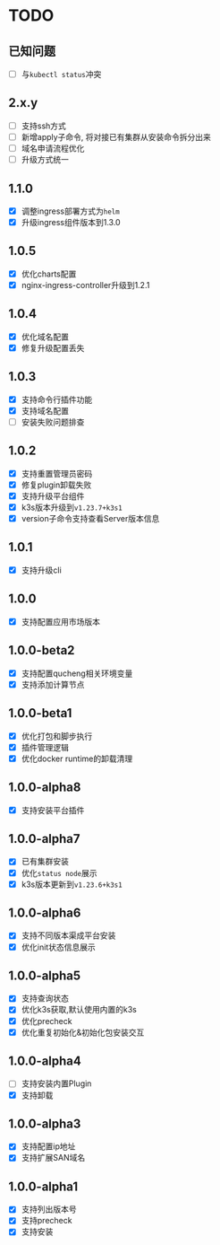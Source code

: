 # TODO

## 已知问题

- [ ] 与`kubectl status`冲突

## 2.x.y

- [ ] 支持ssh方式
- [ ] 新增apply子命令, 将对接已有集群从安装命令拆分出来
- [ ] 域名申请流程优化
- [ ] 升级方式统一

## 1.1.0

- [x] 调整ingress部署方式为`helm`
- [x] 升级ingress组件版本到1.3.0

## 1.0.5

- [x] 优化charts配置
- [x] nginx-ingress-controller升级到1.2.1

## 1.0.4

- [x] 优化域名配置
- [x] 修复升级配置丢失

## 1.0.3

- [x] 支持命令行插件功能
- [x] 支持域名配置
- [ ] 安装失败问题排查

## 1.0.2

- [x] 支持重置管理员密码
- [x] 修复plugin卸载失败
- [x] 支持升级平台组件
- [x] k3s版本升级到`v1.23.7+k3s1`
- [x] version子命令支持查看Server版本信息

## 1.0.1

- [x] 支持升级cli

## 1.0.0

- [x] 支持配置应用市场版本

## 1.0.0-beta2

- [x] 支持配置qucheng相关环境变量
- [x] 支持添加计算节点

## 1.0.0-beta1

- [x] 优化打包和脚步执行
- [x] 插件管理逻辑
- [x] 优化docker runtime的卸载清理

## 1.0.0-alpha8

- [x] 支持安装平台插件

## 1.0.0-alpha7

- [x] 已有集群安装
- [x] 优化`status node`展示
- [x] k3s版本更新到`v1.23.6+k3s1`

## 1.0.0-alpha6

- [x] 支持不同版本渠成平台安装
- [x] 优化init状态信息展示

## 1.0.0-alpha5

- [x] 支持查询状态
- [x] 优化k3s获取,默认使用内置的k3s
- [x] 优化precheck
- [x] 优化重复初始化&初始化包安装交互

## 1.0.0-alpha4

- [ ] 支持安装内置Plugin
- [x] 支持卸载

## 1.0.0-alpha3

- [x] 支持配置ip地址
- [x] 支持扩展SAN域名

## 1.0.0-alpha1

- [x] 支持列出版本号
- [x] 支持precheck
- [x] 支持安装
